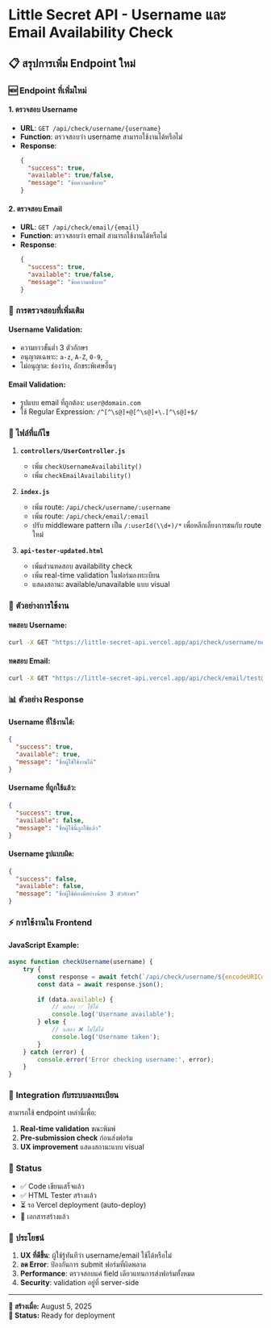 # Little Secret API - Username และ Email Availability Check

## 📋 สรุปการเพิ่ม Endpoint ใหม่

### 🆕 **Endpoint ที่เพิ่มใหม่**

#### 1. **ตรวจสอบ Username**
- **URL**: `GET /api/check/username/{username}`
- **Function**: ตรวจสอบว่า username สามารถใช้งานได้หรือไม่
- **Response**:
  ```json
  {
    "success": true,
    "available": true/false,
    "message": "ข้อความอธิบาย"
  }
  ```

#### 2. **ตรวจสอบ Email**
- **URL**: `GET /api/check/email/{email}`
- **Function**: ตรวจสอบว่า email สามารถใช้งานได้หรือไม่
- **Response**:
  ```json
  {
    "success": true,
    "available": true/false,
    "message": "ข้อความอธิบาย"
  }
  ```

### 🔧 **การตรวจสอบที่เพิ่มเติม**

#### Username Validation:
- ความยาวขั้นต่ำ 3 ตัวอักษร
- อนุญาตเฉพาะ: `a-z`, `A-Z`, `0-9`, `_`
- ไม่อนุญาต: ช่องว่าง, อักขระพิเศษอื่นๆ

#### Email Validation:
- รูปแบบ email ที่ถูกต้อง: `user@domain.com`
- ใช้ Regular Expression: `/^[^\s@]+@[^\s@]+\.[^\s@]+$/`

### 📁 **ไฟล์ที่แก้ไข**

1. **`controllers/UserController.js`**
   - เพิ่ม `checkUsernameAvailability()`
   - เพิ่ม `checkEmailAvailability()`

2. **`index.js`**
   - เพิ่ม route: `/api/check/username/:username`
   - เพิ่ม route: `/api/check/email/:email`
   - ปรับ middleware pattern เป็น `/:userId(\\d+)/*` เพื่อหลีกเลี่ยงการชนกับ route ใหม่

3. **`api-tester-updated.html`**
   - เพิ่มส่วนทดสอบ availability check
   - เพิ่ม real-time validation ในฟอร์มลงทะเบียน
   - แสดงสถานะ available/unavailable แบบ visual

### 🧪 **ตัวอย่างการใช้งาน**

#### ทดสอบ Username:
```bash
curl -X GET "https://little-secret-api.vercel.app/api/check/username/newuser123"
```

#### ทดสอบ Email:
```bash
curl -X GET "https://little-secret-api.vercel.app/api/check/email/test@example.com"
```

### 📊 **ตัวอย่าง Response**

#### Username ที่ใช้งานได้:
```json
{
  "success": true,
  "available": true,
  "message": "ชื่อผู้ใช้ใช้งานได้"
}
```

#### Username ที่ถูกใช้แล้ว:
```json
{
  "success": true,
  "available": false,
  "message": "ชื่อผู้ใช้นี้ถูกใช้แล้ว"
}
```

#### Username รูปแบบผิด:
```json
{
  "success": false,
  "available": false,
  "message": "ชื่อผู้ใช้ต้องมีอย่างน้อย 3 ตัวอักษร"
}
```

### ⚡ **การใช้งานใน Frontend**

#### JavaScript Example:
```javascript
async function checkUsername(username) {
    try {
        const response = await fetch(`/api/check/username/${encodeURIComponent(username)}`);
        const data = await response.json();
        
        if (data.available) {
            // แสดง ✅ ใช้ได้
            console.log('Username available');
        } else {
            // แสดง ❌ ไม่ใช้ได้
            console.log('Username taken');
        }
    } catch (error) {
        console.error('Error checking username:', error);
    }
}
```

### 🔄 **Integration กับระบบลงทะเบียน**

สามารถใช้ endpoint เหล่านี้เพื่อ:
1. **Real-time validation** ขณะพิมพ์
2. **Pre-submission check** ก่อนส่งฟอร์ม
3. **UX improvement** แสดงสถานะแบบ visual

### 🚀 **Status**

- ✅ Code เขียนเสร็จแล้ว
- ✅ HTML Tester สร้างแล้ว
- ⏳ รอ Vercel deployment (auto-deploy)
- 📝 เอกสารสร้างแล้ว

### 🎯 **ประโยชน์**

1. **UX ที่ดีขึ้น**: ผู้ใช้รู้ทันทีว่า username/email ใช้ได้หรือไม่
2. **ลด Error**: ป้องกันการ submit ฟอร์มที่ผิดพลาด
3. **Performance**: ตรวจสอบแค่ field เดียวแทนการส่งฟอร์มทั้งหมด
4. **Security**: validation อยู่ที่ server-side

---

**📅 สร้างเมื่อ:** August 5, 2025  
**🔧 Status:** Ready for deployment
